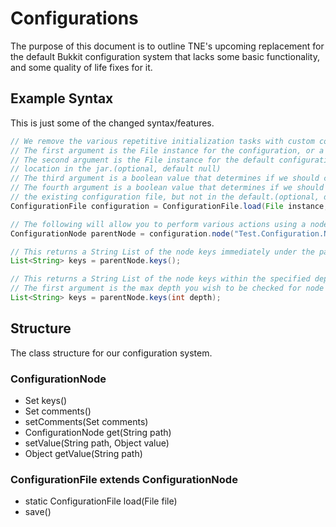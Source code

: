 Configurations
==================
The purpose of this document is to outline TNE's upcoming replacement for the default Bukkit configuration system that lacks some basic functionality, and
some quality of life fixes for it.

Example Syntax
----------------
This is just some of the changed syntax/features.
``` java
// We remove the various repetitive initialization tasks with custom configuration files.
// The first argument is the File instance for the configuration, or a string containing the file's location.
// The second argument is the File instance for the default configurations, or a string containing the file's 
// location in the jar.(optional, default null)
// The third argument is a boolean value that determines if we should copy defaults(optional, default false)
// The fourth argument is a boolean value that determines if we should remove configuration nodes that are present in 
// the existing configuration file, but not in the default.(optional, default false)
ConfigurationFile configuration = ConfigurationFile.load(File instance, "config.yml", true, true);

// The following will allow you to perform various actions using a node in a configuration file.
ConfigurationNode parentNode = configuration.node("Test.Configuration.Node");

// This returns a String List of the node keys immediately under the parentNode.
List<String> keys = parentNode.keys();

// This returns a String List of the node keys within the specified depth under the parentNode.
// The first argument is the max depth you wish to be checked for node keys.
List<String> keys = parentNode.keys(int depth);
```

Structure
---------------
The class structure for our configuration system.

### ConfigurationNode
 - Set<String> keys()
 - Set<String> comments()
 - setComments(Set<String> comments)
 - ConfigurationNode get(String path)
 - setValue(String path, Object value)
 - Object getValue(String path)  
### ConfigurationFile extends ConfigurationNode  
 - static ConfigurationFile load(File file)
 - save()